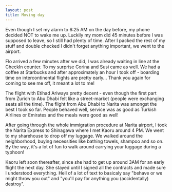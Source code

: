```yaml
---
layout: post
title: Moving day
---
```


Even though I set my alarm to 6:25 AM on the day before, my phone decided NOT to wake me up. Luckily my mom did 45 minutes before I was supposed to leave, so I still had plenty of time.
After I packed the rest of my stuff and double checked I didn't forget anything important, we went to the airport.

Flo arrived a few minutes after we did, I was already waiting in line at the CheckIn counter. To my surprise Corina and Susi came as well. We had a coffee at Starbucks and after approximately an hour I took off - boarding time on intercontinental flights are pretty early... Thank you again for coming to see me off, it meant a lot to me!


The flight with Etihad Ariways pretty decent - even though the first part from Zurich to Abu Dhabi felt like a street-market (people were exchanging seats all the time). The flight from Abu Dhabi to Narita was amongst the best I took so far. People behaved well, service was as good as Turkish Airlines or Emirates and the meals were good as well!


After going through the whole immigration procedure at Narita airport, I took the Narita Express to Shinagawa where I met Kaoru around 4 PM. We went to my sharehouse to drop off my luggage. We walked around the neighborhood, buying necessities like bathing towels, shampoo and so on. By the way, it's a lot of fun to walk around carrying your luggage during a typhoon!

Kaoru left soon thereafter, since she had to get up around 3AM for an early flight the next day. She stayed until I signed all the contracts and made sure I understood everything. Hell of a lot of text to basicaly say "behave or we might throw you out" and "you'll pay for anything you (accidentally) destroy".

